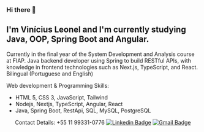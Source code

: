 ### Hi there 👋

## I'm Vinícius Leonel and I'm currently studying Java, OOP, Spring Boot and Angular. 

Currently in the final year of the System Development and Analysis course at FIAP.
Java backend developer using Spring to build RESTful APIs, with knowledge in frontend technologies such as Next.js, TypeScript, and React.
Bilingual (Portuguese and English)

Web development & Programming Skills:
- HTML 5, CSS 3, JavaScript, Tailwind
- Nodejs, Nextjs, TypeScript, Angular, React
- Java, Spring Boot, RestApi, SQL, MySQL, PostgreSQL

<!-- <p align="center">
  <img align="center" src="https://github-readme-stats.vercel.app/api/top-langs/?username=viniciusleonel&layout=compact&theme=radical"> 
</p> -->

<!-- LinkedIn: https://www.linkedin.com/in/viniciuslps/ -->
 
<p align="center">
  Contact Details: +55 11 99331-0776
  <a href="https://www.linkedin.com/in/viniciuslps/" target="blank"><img alt="Linkedin Badge" src="https://img.shields.io/badge/-VINICIUSLPS%20-00BFFF?style=flat-square&logo=Linkedin&logoColor=white&link=https://www.linkedin.com/in/viniciuslps/"/></a>  
  <a href="mailto:viniciuslps.cms@gmail.com" target="blank">
    <img alt="Gmail Badge" src="https://img.shields.io/badge/-viniciuslps.cms@gmail.com-DC143C?style=flat-square&logo=Gmail&logoColor=white&link=mailto:viniciuslps.cms@gmail.com"/>
  </a>
</p>

<!--<p align="center">
  <img align="center" src="https://github-readme-stats.vercel.app/api?username=viniciusleonel&show_icons=true&theme=radical"> 
</p> -->

<!--outro tema favorito = tokyonight -->

